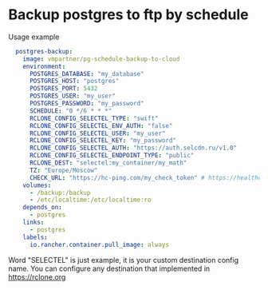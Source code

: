 # Backup postgres to ftp by schedule

Usage example
```yaml
  postgres-backup:
    image: vmpartner/pg-schedule-backup-to-cloud
    environment:
      POSTGRES_DATABASE: "my_database"
      POSTGRES_HOST: "postgres"
      POSTGRES_PORT: 5432
      POSTGRES_USER: "my_user"
      POSTGRES_PASSWORD: "my_password"
      SCHEDULE: "0 */6 * * *"
      RCLONE_CONFIG_SELECTEL_TYPE: "swift"
      RCLONE_CONFIG_SELECTEL_ENV_AUTH: "false"
      RCLONE_CONFIG_SELECTEL_USER: "my_user"
      RCLONE_CONFIG_SELECTEL_KEY: "my_password"
      RCLONE_CONFIG_SELECTEL_AUTH: "https://auth.selcdn.ru/v1.0"
      RCLONE_CONFIG_SELECTEL_ENDPOINT_TYPE: "public"
      RCLONE_DEST: "selectel:my_container/my_math"
      TZ: "Europe/Moscow"
      CHECK_URL: "https://hc-ping.com/my_check_token" # https://healthchecks.io
    volumes:
      - /backup:/backup
      - /etc/localtime:/etc/localtime:ro
    depends_on:
      - postgres
    links:
      - postgres
    labels:
      io.rancher.container.pull_image: always
```   
Word "SELECTEL" is just example, it is your custom destination config name. You can configure any destination that implemented in https://rclone.org